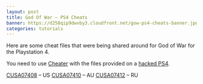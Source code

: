 ```yaml
---
layout: post
title: God Of War – PS4 Cheats
banner: https://d258qip9dwvby3.cloudfront.net/gow-ps4-cheats-banner.jpg
categories: tutorials
---
```


Here are some cheat files that were being shared around for God of War for the Playstation 4. 

You need to use [Cheater](https://github.com/ChendoChap/PS4_Cheater/releases) with the files provided on a [hacked PS4](https://newagesoldier.com/ps4-how-to-use-homebrew-and-play-backed-up-games/).

[CUSA07408](https://my.pcloud.com/publink/show?code=XZzlpf7ZmReUVLa9DlbnIXMv2qCMGyADC5Ok) – US
[CUSA07410](https://my.pcloud.com/publink/show?code=XZplpf7ZoUntBIClA879uqGKl0VavV45YUMV) – AU
[CUSA07412](https://my.pcloud.com/publink/show?code=XZ0lpf7Z587AiD6Muuh6HYnFR1IrrLfv0Gf7) – RU
